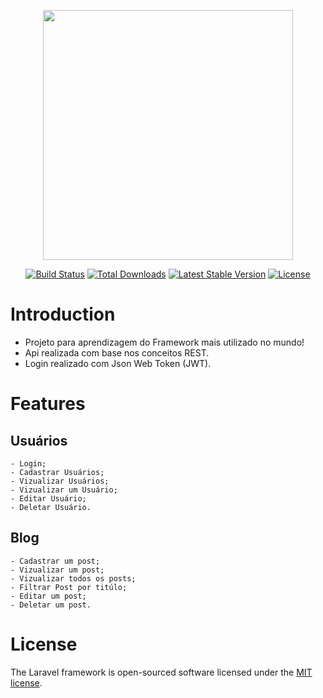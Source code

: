 <p align="center"><a href="https://laravel.com" target="_blank"><img src="https://raw.githubusercontent.com/laravel/art/master/logo-lockup/5%20SVG/2%20CMYK/1%20Full%20Color/laravel-logolockup-cmyk-red.svg" width="400"></a></p>

<p align="center">
<a href="https://travis-ci.org/laravel/framework"><img src="https://travis-ci.org/laravel/framework.svg" alt="Build Status"></a>
<a href="https://packagist.org/packages/laravel/framework"><img src="https://img.shields.io/packagist/dt/laravel/framework" alt="Total Downloads"></a>
<a href="https://packagist.org/packages/laravel/framework"><img src="https://img.shields.io/packagist/v/laravel/framework" alt="Latest Stable Version"></a>
<a href="https://packagist.org/packages/laravel/framework"><img src="https://img.shields.io/packagist/l/laravel/framework" alt="License"></a>
</p>

# Introduction
- Projeto para aprendizagem do Framework mais utilizado no mundo! 
- Api realizada com base nos conceitos REST. 
- Login realizado com Json Web Token (JWT).

# Features
   ## Usuários 
    - Login;
    - Cadastrar Usuários;
    - Vizualizar Usuários;
    - Vizualizar um Usuário;
    - Editar Usuário; 
    - Deletar Usuário.
    
   ## Blog
    - Cadastrar um post;
    - Vizualizar um post;
    - Vizualizar todos os posts;
    - Filtrar Post por titúlo; 
    - Editar um post; 
    - Deletar um post.
# License

The Laravel framework is open-sourced software licensed under the [MIT license](https://opensource.org/licenses/MIT).
